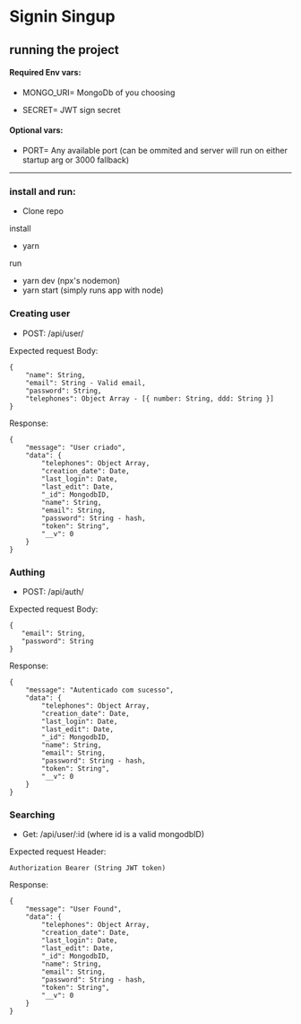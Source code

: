 # Signin Singup

## running the project

#### Required Env vars: 


- MONGO_URI= MongoDb of you choosing

- SECRET= JWT sign secret

#### Optional vars:

- PORT= Any available port (can be ommited and server will run on either startup arg or 3000 fallback)
---

### install and run:

- Clone repo

install
- yarn

run
- yarn dev (npx's nodemon)
- yarn start (simply runs app with node)

### Creating user

- POST: /api/user/

Expected request Body:

```
{
    "name": String,
    "email": String - Valid email,
    "password": String,
    "telephones": Object Array - [{ number: String, ddd: String }] 
}
```

Response:

```
{
    "message": "User criado",
    "data": {
        "telephones": Object Array,
        "creation_date": Date,
        "last_login": Date,
        "last_edit": Date,
        "_id": MongodbID,
        "name": String,
        "email": String,
        "password": String - hash,
        "token": String",
        "__v": 0
    }
}
```

### Authing

- POST: /api/auth/

Expected request Body:

```
{
   "email": String,
   "password": String
}
```

Response:

```
{
    "message": "Autenticado com sucesso",
    "data": {
        "telephones": Object Array,
        "creation_date": Date,
        "last_login": Date,
        "last_edit": Date,
        "_id": MongodbID,
        "name": String,
        "email": String,
        "password": String - hash,
        "token": String",
        "__v": 0
    }
}
```

### Searching

- Get: /api/user/:id (where id is a valid mongodbID)

Expected request Header:

```
Authorization Bearer (String JWT token)
```

Response:

```
{
    "message": "User Found",
    "data": {
        "telephones": Object Array,
        "creation_date": Date,
        "last_login": Date,
        "last_edit": Date,
        "_id": MongodbID,
        "name": String,
        "email": String,
        "password": String - hash,
        "token": String",
        "__v": 0
    }
}
```